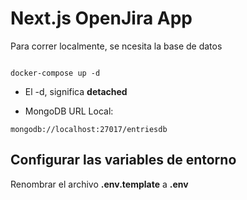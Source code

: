 # Next.js OpenJira App

Para correr localmente, se ncesita la base de datos

```

docker-compose up -d
```

- El -d, significa **detached**

* MongoDB URL Local:

```
mongodb://localhost:27017/entriesdb
```

## Configurar las variables de entorno

Renombrar el archivo **.env.template** a **.env**
